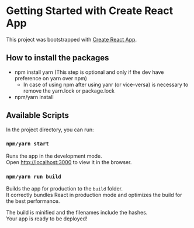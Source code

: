 # Getting Started with Create React App

This project was bootstrapped with [Create React App](https://github.com/facebook/create-react-app).

## How to install the packages

- npm install yarn (This step is optional and only if the dev have preference on yarn over npm)
    - In case of using npm after using yanr (or vice-versa) is necessary to remove the yarn.lock or package.lock
- npm/yarn install

## Available Scripts

In the project directory, you can run:


### `npm/yarn start`

Runs the app in the development mode.\
Open [http://localhost:3000](http://localhost:3000) to view it in the browser.

### `npm/yarn run build`

Builds the app for production to the `build` folder.\
It correctly bundles React in production mode and optimizes the build for the best performance.

The build is minified and the filenames include the hashes.\
Your app is ready to be deployed!